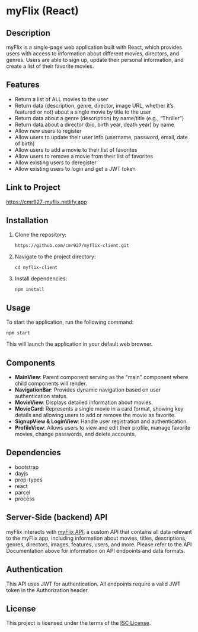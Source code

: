 # myFlix (React)

## Description
myFlix is a single-page web application built with React, which provides users with access to information about different movies, directors, and genres. Users are able to sign up, update their personal information, and create a list of their favorite movies.

## Features
- Return a list of ALL movies to the user
- Return data (description, genre, director, image URL, whether it’s featured or not) about a
single movie by title to the user
- Return data about a genre (description) by name/title (e.g., “Thriller”)
- Return data about a director (bio, birth year, death year) by name
- Allow new users to register
- Allow users to update their user info (username, password, email, date of birth)
- Allow users to add a movie to their list of favorites
- Allow users to remove a movie from their list of favorites
- Allow existing users to deregister
- Allow existing users to login and get a JWT token

## Link to Project
https://cmr927-myflix.netlify.app

## Installation

1. Clone the repository:

   ```
   https://github.com/cmr927/myflix-client.git
   ```

2. Navigate to the project directory:

   ```
   cd myflix-client
   ```

3. Install dependencies:
   ```
   npm install
   ```

## Usage

To start the application, run the following command:

```
npm start
```

This will launch the application in your default web browser.

## Components
-  **MainView**: Parent component serving as the "main" component where child components will render.
-  **NavigationBar**: Provides dynamic navigation based on user authentication status.
-  **MovieView**: Displays detailed information about movies.
-  **MovieCard**: Represents a single movie in a card format, showing key details and allowing users to add or remove the movie as favorite.
-  **SignupView & LoginView**: Handle user registration and authentication.
-  **ProfileView**: Allows users to view and edit their profile, manage favorite movies, change passwords, and delete accounts.

## Dependencies
- bootstrap
- dayjs
- prop-types
- react
- parcel
- process

## Server-Side (backend) API
myFlix interacts with [myFlix API](https://github.com/cmr927/myflix), a custom API that contains all data relevant to the myFlix app, including information about movies, titles, descriptions, genres, directors, images, features, users, and more. Please refer to the API Documentation above for information on API endpoints and data formats.

## Authentication
This API uses JWT for authentication. All endpoints require a valid JWT token in the Authorization header.

## License
This project is licensed under the terms of the [ISC License](https://opensource.org/licenses/ISC).
